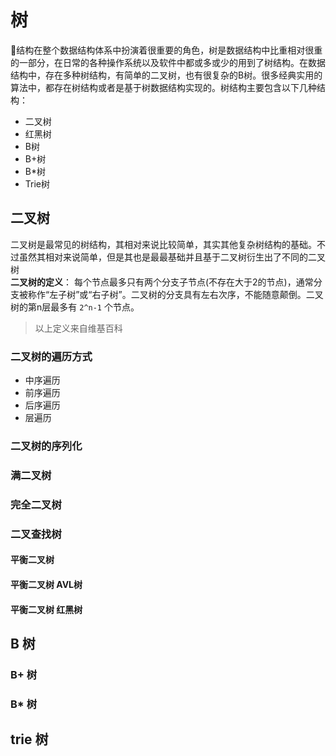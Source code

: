 # 树  
🌲结构在整个数据结构体系中扮演着很重要的角色，树是数据结构中比重相对很重的一部分，在日常的各种操作系统以及软件中都或多或少的用到了树结构。在数据结构中，存在多种树结构，有简单的二叉树，也有很复杂的B树。很多经典实用的算法中，都存在树结构或者是基于树数据结构实现的。树结构主要包含以下几种结构：  
* 二叉树 
* 红黑树
* B树
* B+树
* B*树
* Trie树





## 二叉树  
二叉树是最常见的树结构，其相对来说比较简单，其实其他复杂树结构的基础。不过虽然其相对来说简单，但是其也是最最基础并且基于二叉树衍生出了不同的二叉树   
__二叉树的定义__： 每个节点最多只有两个分支子节点(不存在大于2的节点)，通常分支被称作“左子树”或“右子树”。二叉树的分支具有左右次序，不能随意颠倒。二叉树的第n层最多有 `2^n-1` 个节点。
> 以上定义来自维基百科  






### 二叉树的遍历方式 
* 中序遍历  
* 前序遍历  
* 后序遍历  
* 层遍历 


### 二叉树的序列化 



### 满二叉树 


### 完全二叉树 


### 二叉查找树  


#### 平衡二叉树 



#### 平衡二叉树 AVL树  


#### 平衡二叉树 红黑树 



## B 树  


### B+ 树  


### B* 树 


## trie 树  



